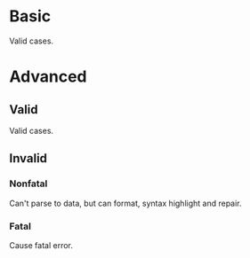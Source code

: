 
# Basic 
 Valid cases.

# Advanced

## Valid

 Valid cases.

## Invalid

### Nonfatal
 Can't parse to data, but can format, syntax highlight and repair.
 
### Fatal
 Cause fatal error.